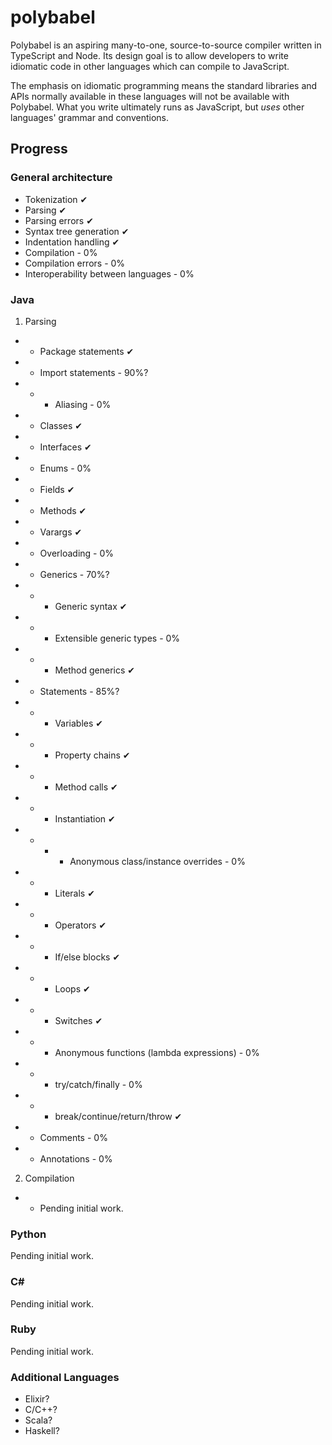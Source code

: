 # polybabel

Polybabel is an aspiring many-to-one, source-to-source compiler written in TypeScript and Node. Its design goal is to allow developers to write idiomatic code in other languages which can compile to JavaScript.

The emphasis on idiomatic programming means the standard libraries and APIs normally available in these languages will not be available with Polybabel. What you write ultimately runs as JavaScript, but *uses* other languages' grammar and conventions.

## Progress

### General architecture

* Tokenization ✔
* Parsing ✔
* Parsing errors ✔
* Syntax tree generation ✔
* Indentation handling ✔
* Compilation - 0%
* Compilation errors - 0%
* Interoperability between languages - 0%

### Java
1. Parsing
* * Package statements ✔
* * Import statements - 90%?
* * - Aliasing - 0%
* * Classes ✔
* * Interfaces ✔
* * Enums - 0%
* * Fields ✔
* * Methods ✔
* * Varargs ✔
* * Overloading - 0%
* * Generics - 70%?
* * - Generic syntax ✔
* * - Extensible generic types - 0%
* * - Method generics ✔
* * Statements - 85%?
* * - Variables ✔
* * - Property chains ✔
* * - Method calls ✔
* * - Instantiation ✔
* * - - Anonymous class/instance overrides - 0%
* * - Literals ✔
* * - Operators ✔
* * - If/else blocks ✔
* * - Loops ✔
* * - Switches ✔
* * - Anonymous functions (lambda expressions) - 0%
* * - try/catch/finally - 0%
* * - break/continue/return/throw ✔
* * Comments - 0%
* * Annotations - 0%
2. Compilation
* * Pending initial work.

### Python
Pending initial work.

### C#
Pending initial work.

### Ruby
Pending initial work.

### Additional Languages
* Elixir?
* C/C++?
* Scala?
* Haskell?